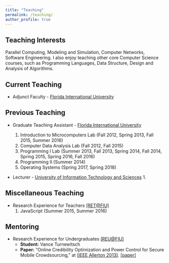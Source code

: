 ```yaml
---
title: "Teaching"
permalink: /teaching/
author_profile: true
---
```


## Teaching Interests

Parallel Computing, Modeling and Simulation, Computer Networks, Software Engineering. I also enjoy teaching other core Computer Science courses, such as Programming Languages, Data Structure, Design and Analysis of Algorithms.

## Current Teaching

* Adjunct Faculty - [Florida International University](https://www.fiu.edu)

## Previous Teaching

* Graduate Teaching Assistant - [Florida International University](https://www.fiu.edu)
  1. Introduction to Microcomputers Lab (Fall 2012, Spring 2013, Fall 2015, Summer 2016)
  2. Computer Data Analysis Lab (Fall 2012, Fall 2015)
  3. Programming I Lab (Summer 2013, Fall 2013, Spring 2014, Fall 2014, Spring 2015, Spring 2016, Fall 2016)
  4. Programming II (Summer 2014)
  5. Operating Systems (Spring 2017, Spring 2018)

* Lecturer - [University of Information Technology and Sciences](https://www.uits.edu.bd/)
  1.

## Miscellaneous Teaching

* Research Experience for Teachers [(RET@FIU)](http://it2.fiu.edu/IT2_RET.php)
  1. JavaScript (Summer 2015, Summer 2016)

## Mentoring

* Research Experience for Undergraduates [(REU@FIU)](http://it2.fiu.edu/it2_REU.php)
  * __Student:__ Vance Turnewitsch
  * __Paper:__ “Online Credibility Optimization and Power Control for Secure Mobile Crowdsourcing,” at [(IEEE Allerton 2013)](http://allerton.csl.illinois.edu/). [[paper]](https://ieeexplore.ieee.org/document/6736705/) 


